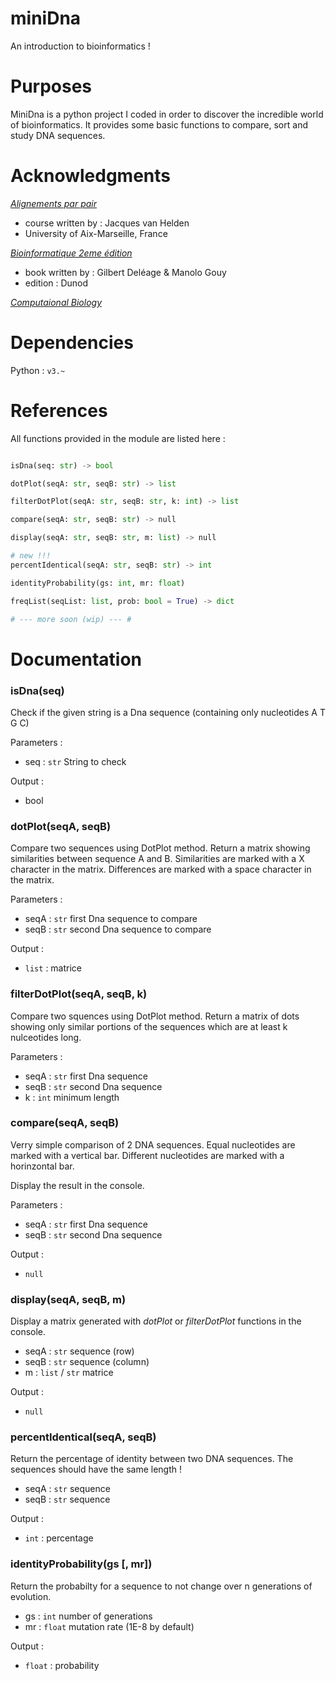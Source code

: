 # miniDna

An introduction to bioinformatics !

# Purposes

MiniDna is a python project I coded in order to discover the incredible world of bioinformatics.
It provides some basic functions to compare, sort and study DNA sequences.

# Acknowledgments

[*Alignements par pair*](http://pedagogix-tagc.univ-mrs.fr/courses/bioinfo_intro/pdf_files/03.02.alignements_par_paires_fr.pdf)
+ course written by : Jacques van Helden
+ University of Aix-Marseille, France

[*Bioinformatique 2eme édition*](https://www.dunod.com/sciences-techniques/bioinformatique-cours-et-applications)
+ book written by : Gilbert Deléage & Manolo Gouy
+ edition : Dunod

[*Computaional Biology*](https://brilliant.org/courses/computational-biology/) 

# Dependencies

Python : `v3.~`

# References

All functions provided in the module are listed here :

```Python

isDna(seq: str) -> bool

dotPlot(seqA: str, seqB: str) -> list

filterDotPlot(seqA: str, seqB: str, k: int) -> list

compare(seqA: str, seqB: str) -> null

display(seqA: str, seqB: str, m: list) -> null

# new !!!
percentIdentical(seqA: str, seqB: str) -> int

identityProbability(gs: int, mr: float)

freqList(seqList: list, prob: bool = True) -> dict

# --- more soon (wip) --- #

```

# Documentation

### isDna(seq)

Check if the given string is a Dna sequence (containing only nucleotides A T G C)

Parameters :
+ seq : `str` String to check

Output :
+ bool

### dotPlot(seqA, seqB)

Compare two sequences using DotPlot method.
Return a matrix showing similarities between sequence A and B. 
Similarities are marked with a X character in the matrix. 
Differences are marked with a space character in the matrix. 

Parameters :
+ seqA : `str` first Dna sequence to compare
+ seqB : `str` second Dna sequence to compare

Output :
+ `list` : matrice

### filterDotPlot(seqA, seqB, k)

Compare two squences using DotPlot method.
Return a matrix of dots showing only similar portions
of the sequences which are at least k nulceotides long.

Parameters :
+ seqA : `str` first Dna sequence
+ seqB : `str` second Dna sequence
+ k : `int` minimum length

### compare(seqA, seqB)

Verry simple comparison of 2 DNA sequences. 
Equal nucleotides are marked with a vertical bar. 
Different nucleotides are marked with a horinzontal bar. 

Display the result in the console.

Parameters :
+ seqA : `str` first Dna sequence
+ seqB : `str` second Dna sequence

Output :
+ `null`

### display(seqA, seqB, m)

Display a matrix generated with *dotPlot* or *filterDotPlot* functions in the console.

+ seqA : `str` sequence (row)
+ seqB : `str` sequence (column)
+ m : `list` / `str` matrice

Output :
+ `null`

### percentIdentical(seqA, seqB)

Return the percentage of identity between two DNA sequences.
The sequences should have the same length !

+ seqA : `str` sequence
+ seqB : `str` sequence

Output : 
+ `int` : percentage

### identityProbability(gs [, mr])

Return the probabilty for a sequence to not change over n generations of evolution.

+ gs : `int` number of generations
+ mr : `float` mutation rate (1E-8 by default)

Output :
+ `float` : probability